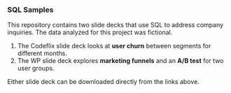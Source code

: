 ### SQL Samples

This repository contains two slide decks that use SQL to address company inquiries. The data analyzed for this project was fictional.
1. The Codeflix slide deck looks at __user churn__ between segments for different months.
2. The WP slide deck explores __marketing funnels__ and an __A/B test__ for two user groups.

Either slide deck can be downloaded directly from the links above. 

